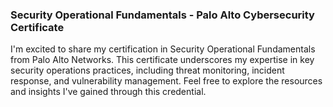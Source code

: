 ### Security Operational Fundamentals - Palo Alto Cybersecurity Certificate

I'm excited to share my certification in Security Operational Fundamentals from Palo Alto Networks. This certificate underscores my expertise in key security operations practices, including threat monitoring, incident response, and vulnerability management. Feel free to explore the resources and insights I've gained through this credential.
